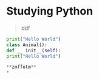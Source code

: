 # Studying Python

>ddf

```python
print("Hello World")
class Animal():
def __ init__(self):
print("Hello World")

**zmffotm**
*